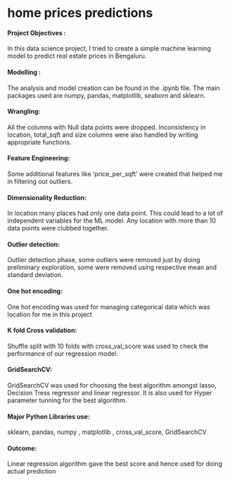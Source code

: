 
# home prices predictions

#### Project Objectives :

In this data science project, I tried to create a simple machine learning model to predict real estate prices in Bengaluru.



#### Modelling :

The analysis and model creation can be found in the .ipynb file.
The main packages used are numpy, pandas, matplotlib, seaborn and sklearn.


#### Wrangling: 

All the columns with Null data points were dropped. Inconsistency in location, total_sqft and size columns were also handled by writing appropriate functions.

#### Feature Engineering: 

Some additional features like ‘price_per_sqft’ were created that helped me in filtering out outliers.

#### Dimensionality Reduction: 

In location many places had only one data point. This could lead to a lot of independent variables for the ML model. Any location with more than 10 data points were clubbed together.

#### Outlier detection: 

Outlier detection phase, some outliers were removed just by doing preliminary exploration, some were removed using respective mean and standard deviation.

#### One hot encoding: 
One hot encoding was used for managing categorical data which was location for me in this project

#### K fold Cross validation: 

Shuffle split with 10 folds with cross_val_score was used to check the performance of our regression model.

#### GridSearchCV: 

GridSearchCV was used for choosing the best algorithm amongst lasso, Decision Tress regressor and linear regressor. It is also used for Hyper parameter tunning for the best algorithm.

#### Major Python Libraries use: 

sklearn, pandas, numpy , matplotlib , cross_val_score, GridSearchCV

#### Outcome: 

Linear regression algorithm gave the best score and hence used for doing actual prediction
